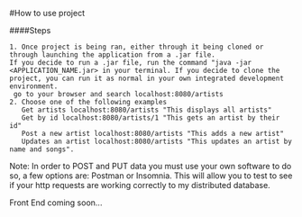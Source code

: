 #How to use project

####Steps

    1. Once project is being ran, either through it being cloned or through launching the application from a .jar file.
    If you decide to run a .jar file, run the command "java -jar <APPLICATION_NAME.jar> in your terminal. If you decide to clone the project, you can run it as normal in your own integrated development environment.
     go to your browser and search localhost:8080/artists
    2. Choose one of the following examples
       Get artists localhost:8080/artists "This displays all artists"
       Get by id localhost:8080/artists/1 "This gets an artist by their id"
       Post a new artist localhost:8080/artists "This adds a new artist"
       Updates an artist localhost:8080/artists "This updates an artist by name and songs".
       

Note: In order to POST and PUT data you must use your own software to do so, a few options are: Postman or Insomnia.
 This will allow you to test to see if your http requests are working correctly to my distributed database.
  
 
 Front End coming soon...
  